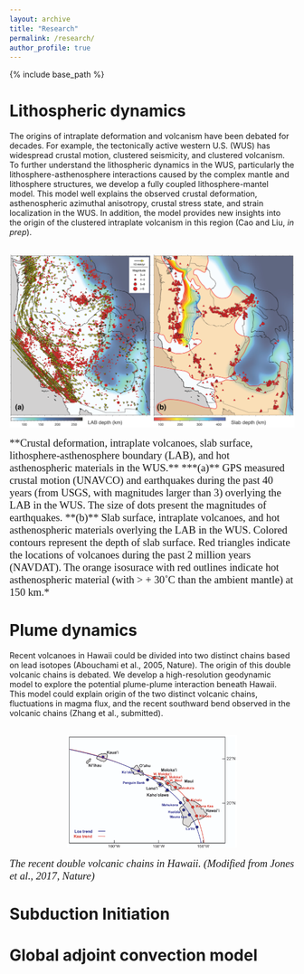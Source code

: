 ```yaml
---
layout: archive
title: "Research"
permalink: /research/
author_profile: true
---
```


{% include base_path %}

Lithospheric dynamics
======

The origins of intraplate deformation and volcanism have been debated for decades. For example, the tectonically active western U.S. (WUS) has widespread crustal motion, clustered seismicity, and clustered volcanism. To further understand the lithospheric dynamics in the WUS, particularly the lithosphere-asthenosphere interactions caused by the complex mantle and lithosphere structures, we develop a fully coupled lithosphere-mantel model. This model well explains the observed crustal deformation, asthenospheric azimuthal anisotropy, crustal stress state, and strain localization in the WUS. In addition, the model provides new insights into the origin of the clustered intraplate volcanism in this region (Cao and Liu, *in prep*).

<p align="center">
<br/><img src="/images/WUS.png" width="600"/>
</p>
<span style="font-family:Times; font-size:14pt;"> **Crustal deformation, intraplate volcanoes, slab surface, lithosphere-asthenosphere boundary (LAB), and hot asthenospheric materials in the WUS.**
***(a)** GPS measured crustal motion (UNAVCO) and earthquakes during the past 40 years (from USGS, with magnitudes larger than 3) overlying the LAB in the WUS. The size of dots present the magnitudes of earthquakes. **(b)** Slab surface, intraplate volcanoes, and hot asthenospheric materials overlying the LAB in the WUS. Colored contours represent the depth of slab surface. Red triangles indicate the locations of volcanoes during the past 2 million years (NAVDAT). The orange isosurace with red outlines indicate hot asthenospheric material (with > + 30˚C than the ambient mantle) at 150 km.* </span>

Plume dynamics
======

Recent volcanoes in Hawaii could be divided into two distinct chains based on lead isotopes (Abouchami et al., 2005, Nature). The origin of this double volcanic chains is debated. We develop a high-resolution geodynamic model to explore the potential plume-plume interaction beneath Hawaii. This model could explain origin of the two distinct volcanic chains, fluctuations in magma flux, and the recent southward bend observed in the volcanic chains (Zhang et al., submitted).

<p align="center">
<br/><img src="/images/Hawaii.png" width="300"/>
</p>

<span style="font-family:Times; font-size:14pt;"> *The recent double volcanic chains in Hawaii. (Modified from Jones et al., 2017, Nature)*

Subduction Initiation
======

Global adjoint convection model
======
